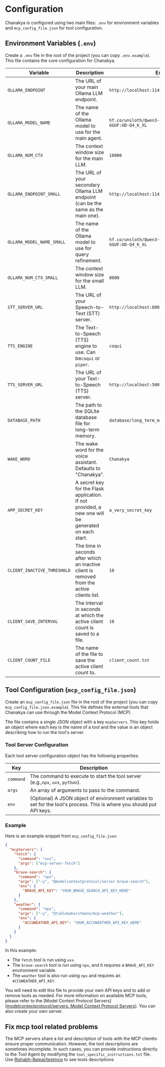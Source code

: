 # Configuration

Chanakya is configured using two main files: `.env` for environment variables and `mcp_config_file.json` for tool configuration.

## Environment Variables (`.env`)

Create a `.env` file in the root of the project (you can copy `.env.example`). This file contains the core configuration for Chanakya.

| Variable                    | Description                                                                                         | Example                                                      |
| --------------------------- | --------------------------------------------------------------------------------------------------- | ------------------------------------------------------------ |
| `OLLAMA_ENDPOINT`           | The URL of your main Ollama LLM endpoint.                                                           | `http://localhost:11434`                                     |
| `OLLAMA_MODEL_NAME`         | The name of the Ollama model to use for the main agent.                                             | `hf.co/unsloth/Qwen3-Coder-30B-A3B-Instruct-GGUF:UD-Q4_K_XL` |
| `OLLAMA_NUM_CTX`            | The context window size for the main LLM.                                                           | `18000`                                                      |
| `OLLAMA_ENDPOINT_SMALL`     | The URL of your secondary Ollama LLM endpoint (can be the same as the main one).                    | `http://localhost:11434`                                     |
| `OLLAMA_MODEL_NAME_SMALL`   | The name of the Ollama model to use for query refinement.                                           | `hf.co/unsloth/Qwen3-Coder-30B-A3B-Instruct-GGUF:UD-Q4_K_XL` |
| `OLLAMA_NUM_CTX_SMALL`      | The context window size for the small LLM.                                                          | `8000`                                                       |
| `STT_SERVER_URL`            | The URL of your Speech-to-Text (STT) server.                                                        | `http://localhost:8000/v1/audio/transcriptions`              |
| `TTS_ENGINE`                | The Text-to-Speech (TTS) engine to use. Can be`coqui` or `piper`.                                   | `coqui`                                                      |
| `TTS_SERVER_URL`            | The URL of your Text-to-Speech (TTS) server.                                                        | `http://localhost:5002/api/tts`                              |
| `DATABASE_PATH`             | The path to the SQLite database file for long-term memory.                                          | `database/long_term_memory.db`                               |
| `WAKE_WORD`                 | The wake word for the voice assistant. Defaults to "Chanakya".                                      | `Chanakya`                                                   |
| `APP_SECRET_KEY`            | A secret key for the Flask application. If not provided, a new one will be generated on each start. | `a_very_secret_key`                                          |
| `CLIENT_INACTIVE_THRESHOLD` | The time in seconds after which an inactive client is removed from the active clients list.         | `10`                                                         |
| `CLIENT_SAVE_INTERVAL`      | The interval in seconds at which the active client count is saved to a file.                        | `10`                                                         |
| `CLIENT_COUNT_FILE`         | The name of the file to save the active client count to.                                            | `client_count.txt`                                           |

## Tool Configuration (`mcp_config_file.json`)

Create an `mcp_config_file.json` file in the root of the project (you can copy `mcp_config_file.json.example`). This file defines the external tools that Chanakya can use through the Model Context Protocol (MCP).

The file contains a single JSON object with a key `mcpServers`. This key holds an object where each key is the name of a tool and the value is an object describing how to run the tool's server.

### Tool Server Configuration

Each tool server configuration object has the following properties:

| Key       | Description                                                                                                             |
| --------- | ----------------------------------------------------------------------------------------------------------------------- |
| `command` | The command to execute to start the tool server (e.g.,`npx`, `uvx`, `python`).                                          |
| `args`    | An array of arguments to pass to the command.                                                                           |
| `env`     | (Optional) A JSON object of environment variables to set for the tool's process. This is where you should put API keys. |

### Example

Here is an example snippet from `mcp_config_file.json`:

```json
{
  "mcpServers": {
    "fetch": {
      "command": "uvx",
      "args": ["mcp-server-fetch"]
    },
    "brave-search": {
      "command": "npx",
      "args": ["-y", "@modelcontextprotocol/server-brave-search"],
      "env": {
        "BRAVE_API_KEY": "YOUR_BRAVE_SEARCH_API_KEY_HERE"
      }
    },
    "weather": {
      "command": "npx",
      "args": ["-y", "@timlukahorstmann/mcp-weather"],
      "env": {
        "ACCUWEATHER_API_KEY": "YOUR_ACCUWEATHER_API_KEY_HERE"
      }
    }
  }
}
```

In this example:

- The `fetch` tool is run using `uvx`.
- The `brave-search` tool is run using `npx`, and it requires a `BRAVE_API_KEY` environment variable.
- The `weather` tool is also run using `npx` and requires an `ACCUWEATHER_API_KEY`.

You will need to edit this file to provide your own API keys and to add or remove tools as needed. For more information on available MCP tools, please refer to the [Model Context Protocol Servers]([modelcontextprotocol/servers: Model Context Protocol Servers](https://github.com/modelcontextprotocol/servers)). You can also create your own server.

## Fix mcp tool related problems

The MCP servers share a list and description of tools with the MCP clientto ensure proper communication. However, the tool descriptions are sometimes incomplete. In such cases, you can provide instructions directly to the Tool Agent by modifying the `tool_specific_instructions.txt` file.
Use [Rishabh-Bajpai/testmcp](https://github.com/Rishabh-Bajpai/testmcp) to see tools descriptions


